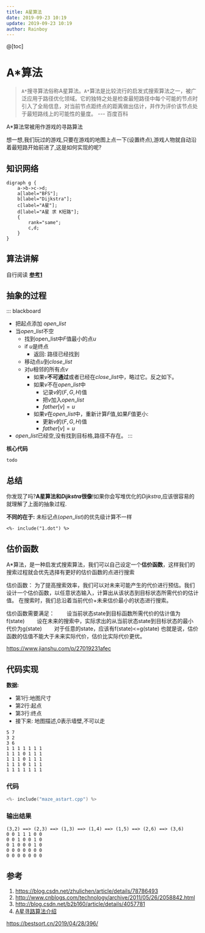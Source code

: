 ```yaml
---
title: A星算法
date: 2019-09-23 10:19
update: 2019-09-23 10:19
author: Rainboy
---
```


@[toc]

# A*算法

> `A*`搜寻算法俗称A星算法。`A*`算法是比较流行的启发式搜索算法之一，被广泛应用于路径优化领域。它的独特之处是检查最短路径中每个可能的节点时引入了全局信息，对当前节点距终点的距离做出估计，并作为评价该节点处于最短路线上的可能性的量度。
> --- 百度百科

A*算法常被用作游戏的寻路算法

想一想,我们玩过的游戏,只要在游戏的地图上点一下(设置终点),游戏人物就自动沿着最短路开始前进了,这是如何实现的呢?

## 知识网络

```viz-dot
digraph g {
    a->b->c->d;
    a[label="BFS"];
    b[label="Dijkstra"];
    c[label="A星"];
    d[label="A星 求 K短路"];
    {
        rank="same";
        c,d;
    }
}
```

## 算法讲解

自行阅读 **[参考1](#参考)**

## 抽象的过程

::: blackboard
- 把起点添加 $open\_list$
- 当$open\_list$不空
    - 找到open\_list中$F$值最小的点$u$
    - if $u$是终点
        - 返回: 路径已经找到
    - 移动点$u$到$close\_list$
    - 对$u$相邻的所有点$v$
        - 如果$v$**不可通过**或者已经在$close\_list$中，略过它。反之如下。
        - 如果$v$不在$open\_list$中
            - 记录$v$的$(F,G,H)$值
            - 把$v$加入$open\_list$
            - $father[v] = u$
        - 如果$v$在$open\_list$中，重新计算$F$值,如果$F$值更小:
            - 更新$v$的$(F,G,H)$值
            - $father[v] = u$
- $open\_list$已经空,没有找到目标格,路径不存在。
:::

**核心代码**

<!-- template start -->
```c
todo 
```
<!-- template end -->

## 总结

你发现了吗?**A星算法和$Dijkstra$很像**!如果你会写堆优化的$Dijkstra$,应该很容易的就理解了上面的抽象过程.

**不同的在于:** 未标记点($open\_list$)的优先级计算不一样

```viz-dot
<%- include("1.dot") %>
```

## 估价函数

A*算法，是一种启发式搜索算法，我们可以自己设定一个**估价函数**，这样我们的搜索过程就会优先选择有更好的估价函数的点进行搜索

估价函数：
为了提高搜索效率，我们可以对未来可能产生的代价进行预估。我们设计一个估价函数，以任意状态输入，计算出从该状态到目标状态所需代价的估计值。
在搜索时，我们总沿着当前代价+未来估价最小的状态进行搜索。

估价函数需要满足：
　　设当前状态state到目标函数所需代价的估计值为f(state)
　　设在未来的搜索中，实际求出的从当前状态state到目标状态的最小代价为g(state)
　　对于任意的state，应该有f(state)<=g(state)
也就是说，估价函数的估值不能大于未来实际代价，估价比实际代价更优。


https://www.jianshu.com/p/27019231afec
## 代码实现

**数据:**

 - 第$1$行:地图尺寸
 - 第$2$行:起点
 - 第$3$行:终点
 - 接下来: 地图描述,$0$表示墙壁,不可以走

```
5 7
3 2
3 6
1 1 1 1 1 1 1
1 1 1 0 1 1 1
1 1 1 0 1 1 1
1 1 1 0 1 1 1
1 1 1 1 1 1 1
```
### 代码

```c
<%- include("maze_astart.cpp") %>
```

### 输出结果

```
(3,2) ==> (2,3) ==> (1,3) ==> (1,4) ==> (1,5) ==> (2,6) ==> (3,6)
0 0 1 1 1 0 0 
0 0 1 0 0 1 0 
0 1 0 0 0 1 0 
0 0 0 0 0 0 0 
0 0 0 0 0 0 0 
```

## 参考

 1. https://blog.csdn.net/zhulichen/article/details/78786493
 2. http://www.cnblogs.com/technology/archive/2011/05/26/2058842.html
 3. http://blog.csdn.net/b2b160/article/details/4057781
 4. [A星寻路算法介绍](https://www.cnblogs.com/zhoug2020/p/3468167.html)


https://bestsort.cn/2019/04/28/396/
